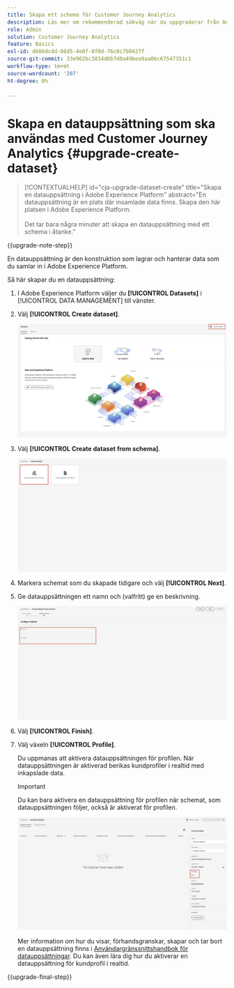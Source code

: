```yaml
---
title: Skapa ett schema för Customer Journey Analytics
description: Läs mer om rekommenderad sökväg när du uppgraderar från Adobe Analytics till Customer Journey Analytics
role: Admin
solution: Customer Journey Analytics
feature: Basics
exl-id: d686dcdd-08d5-4e8f-8f0d-76c8c7b0427f
source-git-commit: 33e962bc3834d6b7d0a49bea9aa06c67547351c1
workflow-type: tm+mt
source-wordcount: '207'
ht-degree: 0%

---
```


# Skapa en datauppsättning som ska användas med Customer Journey Analytics {#upgrade-create-dataset}

<!-- markdownlint-disable MD034 -->

>[!CONTEXTUALHELP]
>id="cja-upgrade-dataset-create"
>title="Skapa en datauppsättning i Adobe Experience Platform"
>abstract="En datauppsättning är en plats där insamlade data finns. Skapa den här platsen i Adobe Experience Platform.<br><br>Det tar bara några minuter att skapa en datauppsättning med ett schema i åtanke."

<!-- markdownlint-enable MD034 -->

{{upgrade-note-step}}

<!-- Should we single source this instead of duplicate it? The following steps were copied from: /help/data-ingestion/aepwebsdk.md-->

En datauppsättning är den konstruktion som lagrar och hanterar data som du samlar in i Adobe Experience Platform.

Så här skapar du en datauppsättning:

1. I Adobe Experience Platform väljer du **[!UICONTROL Datasets]** i [!UICONTROL DATA MANAGEMENT] till vänster.

1. Välj **[!UICONTROL Create dataset]**.

   ![Skapa datauppsättning](assets/create-dataset.png)

1. Välj **[!UICONTROL Create dataset from schema]**.

   ![Skapa datauppsättning från schema](assets/create-dataset-from-schema.png)

1. Markera schemat som du skapade tidigare och välj **[!UICONTROL Next]**.

1. Ge datauppsättningen ett namn och (valfritt) ge en beskrivning.

   ![Namndatauppsättning](assets/name-your-datatest.png)

1. Välj **[!UICONTROL Finish]**.

1. Välj växeln **[!UICONTROL Profile]**.

   Du uppmanas att aktivera datauppsättningen för profilen. När datauppsättningen är aktiverad berikas kundprofiler i realtid med inkapslade data.

   >[!IMPORTANT]
   >
   >    Du kan bara aktivera en datauppsättning för profilen när schemat, som datauppsättningen följer, också är aktiverat för profilen.

   ![Aktivera schema för profilen](assets/aepwebsdk-dataset-profile.png)

   Mer information om hur du visar, förhandsgranskar, skapar och tar bort en datauppsättning finns i [Användargränssnittshandbok för datauppsättningar](https://experienceleague.adobe.com/docs/experience-platform/catalog/datasets/user-guide.html?lang=sv-SE). Du kan även lära dig hur du aktiverar en datauppsättning för kundprofil i realtid.

{{upgrade-final-step}}
